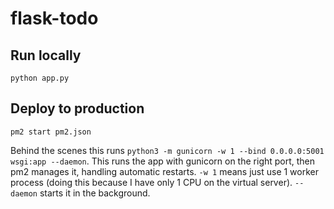 # flask-todo

## Run locally

```
python app.py
```

## Deploy to production

```
pm2 start pm2.json
```

Behind the scenes this runs `python3 -m gunicorn -w 1 --bind 0.0.0.0:5001 wsgi:app --daemon`. This runs the app with gunicorn on the right port, then pm2 manages it, handling automatic restarts. `-w 1` means just use 1 worker process (doing this because I have only 1 CPU on the virtual server). `--daemon` starts it in the background.
